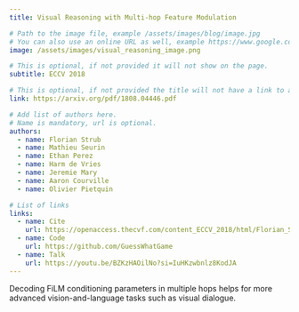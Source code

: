 ```yaml
---
title: Visual Reasoning with Multi-hop Feature Modulation

# Path to the image file, example /assets/images/blog/image.jpg
# You can also use an online URL as well, example https://www.google.com/image.jpg
image: /assets/images/visual_reasoning_image.png

# This is optional, if not provided it will not show on the page.
subtitle: ECCV 2018

# This is optional, if not provided the title will not have a link to anywhere
link: https://arxiv.org/pdf/1808.04446.pdf

# Add list of authors here.
# Name is mandatory, url is optional.
authors:
  - name: Florian Strub
  - name: Mathieu Seurin
  - name: Ethan Perez
  - name: Harm de Vries
  - name: Jeremie Mary
  - name: Aaron Courville
  - name: Olivier Pietquin

# List of links
links:
  - name: Cite
    url: https://openaccess.thecvf.com/content_ECCV_2018/html/Florian_Strub_Visual_Reasoning_with_ECCV_2018_paper.html
  - name: Code
    url: https://github.com/GuessWhatGame
  - name: Talk
    url: https://youtu.be/BZKzHAOilNo?si=IuHKzwbnlz8KodJA
---
```


<!--Abstract-->

Decoding FiLM conditioning parameters in multiple hops helps for more advanced vision-and-language tasks such as visual dialogue.

